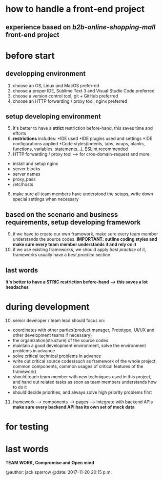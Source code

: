 # how to handle a front-end project

## experience based on *b2b-online-shopping-mall* front-end project

# before start

## developping environment
1. choose an OS, Linux and MacOS preferred
2. choose a proper IDE, Sublime Text 3 and Visual Studio Code preferred
3. choose a version control tool, git + GitHub preferred
4. choose an HTTP forwarding / proxy tool, nginx preferred

## setup developing environment
5. it's better to have a **strict** restriction before-hand, this saves time and efforts
6. **restrictions** includes:
  *IDE used
  *IDE plugins used and settings
  *IDE configurations applied
  *Code styles(indents, tabs, wraps, blanks, functions, variables, statements...), ESLint
  recommended
7. HTTP forwarding / proxy tool --> for cros-domain-request and more
  * install and setup nginx
  * server blocks
  * server names
  * proxy_pass
  * /etc/hosts
8. make sure all team members have understood the setups, write down special settings 
when necessary

## based on the scenario and business requirements, setup developing framework
9. if we have to create our own framework, make sure every team member understands the source codes.
**IMPORTANT: outline coding styles and make sure every team member understands it and rely on it**
10. if we use existing frameworks, we should apply *best practise* of it, frameworks usually have a
*best practice* section

## last words
**It's better to have a STRIC restriction before-hand --> this saves a lot headaches**

# during development
10. senior developer / team lead should focus on:
  * coordinates with other parties(product manager, Prototype, UI/UX and other development teams if necessary)
  * the organization(structure) of the source codes
  * maintain a good development environment, solve the environment problems in advance
  * solve critical technical problems in advance
  * write out critical source codes(such as framework of the whole project, common components, common usages of 
  critical features of the framework)
  * should teach team member with new techniques used in this project, and hand out related tasks as soon as
  team members understands how to do it
  * should decide priorities, and always solve high priority problems first
11. framework --> components --> pages --> integrate with backend APIs
  **make sure every backend API has its own set of mock data**

# for testing

# last words
**TEAM WORK, Compromise and Open mind**

  
@author: jack sparrow
@date: 2017-11-20 20:15 p.m.

